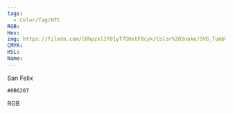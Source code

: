 ```yaml
---
tags:
  - Color/Tag/NTC
RGB:
Hex:
img: https://filedn.com/l0hpzxl1f01yT7GHxtF8cyk/Color%20Snake/SVG_Tumb%20Mass%20No%20Name/0B6207.svg
CMYK:
HSL:
Name:
---
```

San Felix
```palette
#0B6207
```
RGB
